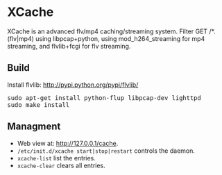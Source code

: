 XCache
===========================

XCache is an advanced flv/mp4 caching/streaming system. 
Filter GET /*.(flv|mp4) using libpcap+python, 
using mod_h264_streaming for mp4 streaming, and flvlib+fcgi for flv streaming.

Build
----------
Install flvlib: http://pypi.python.org/pypi/flvlib/
<pre>
sudo apt-get install python-flup libpcap-dev lighttpd
sudo make install
</pre>

Managment
----------
* Web view at: http://127.0.0.1/cache. 
* `/etc/init.d/xcache start|stop|restart` controls the daemon.
* `xcache-list` list the entries.
* `xcache-clear` clears all entries.

